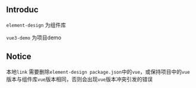 ## Introduc
`element-design` 为组件库

`vue3-demo` 为项目demo

## Notice

本地`link` 需要删除`element-design package.json`中的`vue`，或保持项目中的`vue`版本与组件库`vue`版本相同，否则会出现`vue`版本冲突引发的错误
